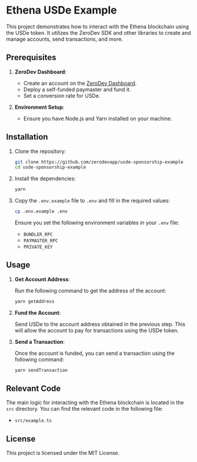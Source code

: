 # Ethena USDe Example

This project demonstrates how to interact with the Ethena blockchain using the USDe token. It utilizes the ZeroDev SDK and other libraries to create and manage accounts, send transactions, and more.

## Prerequisites

1. **ZeroDev Dashboard**: 
   - Create an account on the [ZeroDev Dashboard](https://dashboard.zerodev.app).
   - Deploy a self-funded paymaster and fund it.
   - Set a conversion rate for USDe.

2. **Environment Setup**:
   - Ensure you have Node.js and Yarn installed on your machine.

## Installation

1. Clone the repository:

   ```bash
   git clone https://github.com/zerodevapp/usde-sponsorship-example
   cd usde-sponsorship-example
   ```

2. Install the dependencies:

   ```bash
   yarn
   ```

3. Copy the `.env.example` file to `.env` and fill in the required values:

   ```bash
   cp .env.example .env
   ```

   Ensure you set the following environment variables in your `.env` file:

   - `BUNDLER_RPC`
   - `PAYMASTER_RPC`
   - `PRIVATE_KEY`

## Usage

1. **Get Account Address**:

   Run the following command to get the address of the account:

   ```bash
   yarn getAddress
   ```

2. **Fund the Account**:

   Send USDe to the account address obtained in the previous step. This will allow the account to pay for transactions using the USDe token.

3. **Send a Transaction**:

   Once the account is funded, you can send a transaction using the following command:

   ```bash
   yarn sendTransaction
   ```

## Relevant Code

The main logic for interacting with the Ethena blockchain is located in the `src` directory. You can find the relevant code in the following file:

- `src/example.ts`

## License

This project is licensed under the MIT License.
